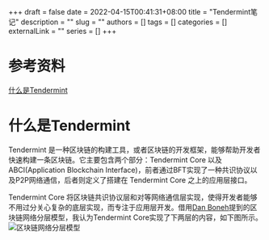 +++ 
draft = false
date = 2022-04-15T00:41:31+08:00
title = "Tendermint笔记"
description = ""
slug = ""
authors = []
tags = []
categories = []
externalLink = ""
series = []
+++
# 参考资料
[什么是Tendermint](https://www.notion.so/Tendermint-Core-3be8256293ae4c36810d2155477bf34c#d931765e36f7423f877333244aa81d0c) 

# 什么是Tendermint
Tendermint 是一种区块链的构建工具，或者区块链的开发框架，能够帮助开发者快速构建一条区块链。它主要包含两个部分：Tendermint Core 以及 ABCI(Application Blockchain Interface)，前者通过BFT实现了一种共识协议以及P2P网络通信，后者则定义了搭建在 Tendermint Core 之上的应用层接口。

Tendermint Core 将区块链共识协议层和对等网络通信层实现，使得开发者能够不用过分关心复杂的底层实现，而专注于应用层开发。借用[Dan Boneh](https://www.youtube.com/watch?v=V0JdeRzVndI&t=113s)提到的区块链网络分层模型，我认为Tendermint Core实现了下两层的内容，如下图所示。
![区块链网络分层模型](https://yyypics.oss-cn-beijing.aliyuncs.com/Untitled-2022-04-16-2352.svg)
